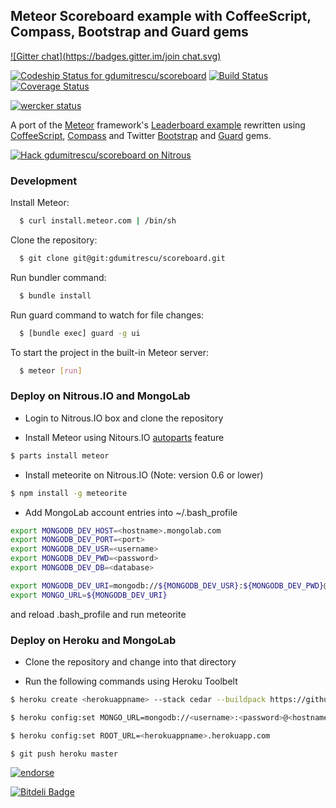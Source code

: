 ## Meteor Scoreboard example with CoffeeScript, Compass, Bootstrap and Guard gems 
[![Gitter chat](https://badges.gitter.im/join chat.svg)](https://gitter.im/gdumitrescu/scoreboard)

[![Codeship Status for gdumitrescu/scoreboard](https://www.codeship.io/projects/617dc4f0-d47a-0130-04fb-367a6d09b6f8/status?branch=master)](https://www.codeship.io/projects/5188)
[![Build Status](https://secure.travis-ci.org/gdumitrescu/scoreboard.png?branch=master)](http://travis-ci.org/gdumitrescu/scoreboard)
[![Coverage Status](https://coveralls.io/repos/gdumitrescu/scoreboard/badge.png?branch=master)](https://coveralls.io/r/gdumitrescu/scoreboard?branch=master)

[![wercker status](https://app.wercker.com/status/136bc2d730466ac09525a3ddb2e65ed0/m/master "wercker status")](https://app.wercker.com/project/bykey/136bc2d730466ac09525a3ddb2e65ed0)

A port of the [Meteor](http://meteor.com/) framework's [Leaderboard example](http://meteor.com/examples/leaderboard) rewritten using [CoffeeScript](http://coffeescript.org/), [Compass](http://compass-style.org/) and Twitter [Bootstrap](http://twitter.github.com/bootstrap/) and [Guard](https://github.com/guard/guard) gems.

[![Hack gdumitrescu/scoreboard on Nitrous](https://d3o0mnbgv6k92a.cloudfront.net/assets/hack-l-v1-d464cf470a5da050619f6f247a1017ec.png)](https://www.nitrous.io/hack_button?source=embed&runtime=meteor&repo=gdumitrescu%2Fscoreboard)

### Development

Install Meteor:

```bash
  $ curl install.meteor.com | /bin/sh
```

Clone the repository:

```bash
  $ git clone git@git:gdumitrescu/scoreboard.git
```

Run bundler command:

```bash
  $ bundle install 
```

Run guard command to watch for file changes:

```bash
  $ [bundle exec] guard -g ui
```

To start the project in the built-in Meteor server:

```bash
  $ meteor [run]
```


### Deploy on Nitrous.IO and MongoLab

- Login to Nitrous.IO box and clone the repository

- Install Meteor using Nitours.IO [autoparts](https://github.com/action-io/autoparts) feature 

```bash
$ parts install meteor
```

- Install meteorite on Nitrous.IO (Note: version 0.6 or lower)

```bash
$ npm install -g meteorite
```

- Add MongoLab account entries into ~/.bash_profile 

``` bash
export MONGODB_DEV_HOST=<hostname>.mongolab.com
export MONGODB_DEV_PORT=<port>
export MONGODB_DEV_USR=<username>
export MONGODB_DEV_PWD=<password>
export MONGODB_DEV_DB=<database>

export MONGODB_DEV_URI=mongodb://${MONGODB_DEV_USR}:${MONGODB_DEV_PWD}@${MONGODB_DEV_HOST}:${MONGODB_DEV_PORT}/${MONGODB_DEV_DB}
export MONGO_URL=${MONGODB_DEV_URI}
```

and reload .bash_profile and run meteorite


### Deploy on Heroku and MongoLab

- Clone the repository and change into that directory

- Run the following commands using Heroku Toolbelt

```bash
$ heroku create <herokuappname> --stack cedar --buildpack https://github.com/jordansissel/heroku-buildpack-meteor.git

$ heroku config:set MONGO_URL=mongodb://<username>:<password>@<hostname>.mongolab.com:<port>/<database>

$ heroku config:set ROOT_URL=<herokuappname>.herokuapp.com

$ git push heroku master
```

[![endorse](http://api.coderwall.com/gdumitrescu/endorsecount.png)](http://coderwall.com/gdumitrescu)


[![Bitdeli Badge](https://d2weczhvl823v0.cloudfront.net/gdumitrescu/scoreboard/trend.png)](https://bitdeli.com/free "Bitdeli Badge")

